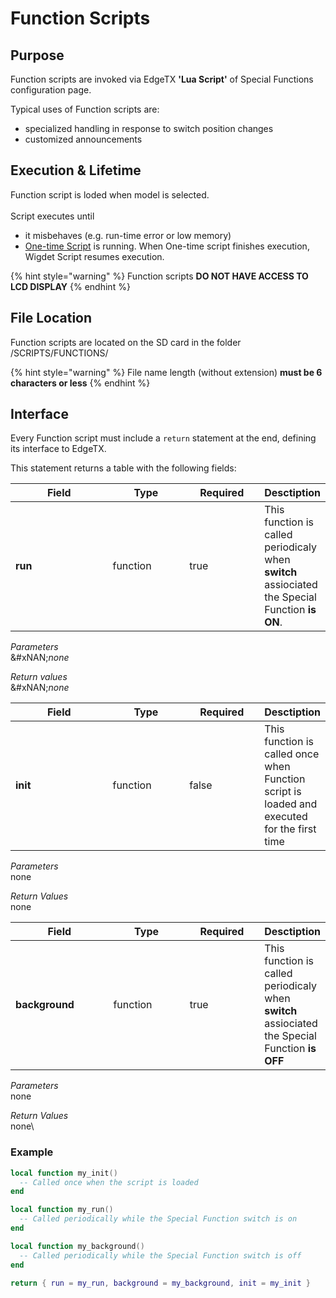 # Function Scripts

## Purpose

Function scripts are invoked via EdgeTX **'Lua Script'** of Special Functions configuration page.

Typical uses of Function scripts are:

* specialized handling in response to switch position changes
* customized announcements

## Execution & Lifetime

Function script is loded when model is selected.\
\
Script executes until

* it misbehaves (e.g. run-time error or low memory)
* [One-time Script](one-time-scripts.md) is running. When One-time script finishes execution, Wigdet Script resumes execution.

{% hint style="warning" %}
Function scripts **DO NOT HAVE ACCESS TO LCD DISPLAY**
{% endhint %}

## File Location

Function scripts are located on the SD card in the folder /SCRIPTS/FUNCTIONS/

{% hint style="warning" %}
File name length (without extension) **must be 6 characters or less**
{% endhint %}

## Interface

Every Function script must include a `return` statement at the end, defining its interface to EdgeTX.

This statement returns a table with the following fields:

<table><thead><tr><th width="142.33333333333331">Field</th><th width="108">Type</th><th width="105" data-type="checkbox">Required</th><th>Desctiption</th></tr></thead><tbody><tr><td><strong>run</strong></td><td>function</td><td>true</td><td>This function is called periodicaly when <strong>switch</strong> assiociated the Special Function <strong>is ON</strong>.</td></tr></tbody></table>

_Parameters_\
&#xNAN;_&#x6E;one_

_Return values_\
&#xNAN;_&#x6E;one_

<table><thead><tr><th width="142.33333333333331">Field</th><th width="108">Type</th><th width="105" data-type="checkbox">Required</th><th>Desctiption</th></tr></thead><tbody><tr><td><strong>init</strong></td><td>function</td><td>false</td><td>This function is called once when Function script is loaded and executed for the first time</td></tr></tbody></table>

_Parameters_\
none

_Return Values_\
none

<table><thead><tr><th width="142.33333333333331">Field</th><th width="108">Type</th><th width="105" data-type="checkbox">Required</th><th>Desctiption</th></tr></thead><tbody><tr><td><strong>background</strong></td><td>function</td><td>true</td><td>This function is called periodicaly when <strong>switch</strong> assiociated the Special Function <strong>is OFF</strong></td></tr></tbody></table>

_Parameters_\
none

_Return Values_\
none\\

### Example

```lua
local function my_init()
  -- Called once when the script is loaded
end

local function my_run()
  -- Called periodically while the Special Function switch is on
end

local function my_background()
  -- Called periodically while the Special Function switch is off
end

return { run = my_run, background = my_background, init = my_init }
```
